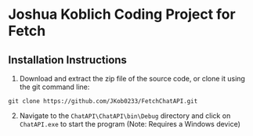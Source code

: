 # Joshua Koblich Coding Project for Fetch



## Installation Instructions
1. Download and extract the zip file of the source code, or clone it using the git command line:

  `git clone https://github.com/JKob0233/FetchChatAPI.git`

2. Navigate to the `ChatAPI\ChatAPI\bin\Debug` directory and click on `ChatAPI.exe` to start the program (Note: Requires a Windows device)
